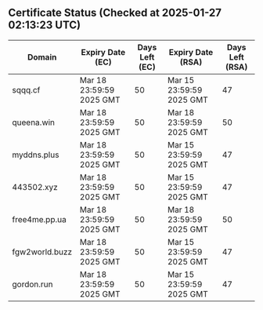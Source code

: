 ## Certificate Status (Checked at 2025-01-27 02:13:23 UTC)
| Domain | Expiry Date (EC) | Days Left (EC) | Expiry Date (RSA) | Days Left (RSA) |
|--------|-------------------|----------------|--------------------|--------------------|
| sqqq.cf | Mar 18 23:59:59 2025 GMT | 50 | Mar 15 23:59:59 2025 GMT | 47 |
| queena.win | Mar 18 23:59:59 2025 GMT | 50 | Mar 18 23:59:59 2025 GMT | 50 |
| myddns.plus | Mar 18 23:59:59 2025 GMT | 50 | Mar 15 23:59:59 2025 GMT | 47 |
| 443502.xyz | Mar 18 23:59:59 2025 GMT | 50 | Mar 15 23:59:59 2025 GMT | 47 |
| free4me.pp.ua | Mar 18 23:59:59 2025 GMT | 50 | Mar 18 23:59:59 2025 GMT | 50 |
| fgw2world.buzz | Mar 18 23:59:59 2025 GMT | 50 | Mar 15 23:59:59 2025 GMT | 47 |
| gordon.run | Mar 18 23:59:59 2025 GMT | 50 | Mar 15 23:59:59 2025 GMT | 47 |

